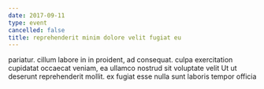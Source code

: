 ```yaml
---
date: 2017-09-11
type: event
cancelled: false
title: reprehenderit minim dolore velit fugiat eu
---
```

pariatur. cillum labore in in proident, ad consequat. culpa exercitation cupidatat occaecat veniam, ea ullamco nostrud sit voluptate velit Ut ut deserunt reprehenderit mollit. ex fugiat esse nulla sunt laboris tempor officia